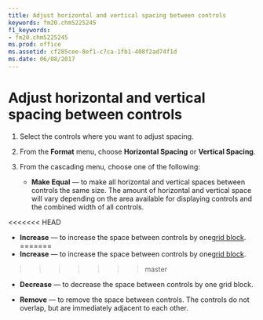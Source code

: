 ```yaml
---
title: Adjust horizontal and vertical spacing between controls
keywords: fm20.chm5225245
f1_keywords:
- fm20.chm5225245
ms.prod: office
ms.assetid: cf285cee-8ef1-c7ca-1fb1-408f2ad74f1d
ms.date: 06/08/2017
---
```



# Adjust horizontal and vertical spacing between controls




1. Select the controls where you want to adjust spacing.
    
2. From the  **Format** menu, choose **Horizontal Spacing** or **Vertical Spacing**.
    
3. From the cascading menu, choose one of the following:
    
    
    
      -  **Make Equal** — to make all horizontal and vertical spaces between controls the same size. The amount of horizontal and vertical space will vary depending on the area available for displaying controls and the combined width of all controls.
    
<<<<<<< HEAD
  -  **Increase** — to increase the space between controls by one[grid block](../../Glossary/glossary-vba.md).
=======
  -  **Increase** — to increase the space between controls by one[grid block](../../Glossary/glossary-vba.md#grid-block).
>>>>>>> master
    
  -  **Decrease** — to decrease the space between controls by one grid block.
    
  -  **Remove** — to remove the space between controls. The controls do not overlap, but are immediately adjacent to each other.
    

    
    




